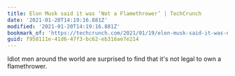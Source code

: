 ```yaml
---
title: Elon Musk said it was ‘Not a Flamethrower’ | TechCrunch
date: '2021-01-20T14:19:16.881Z'
modified: '2021-01-20T14:19:16.881Z'
bookmark_of: 'https://techcrunch.com/2021/01/19/elon-musk-said-it-was-not-a-flamethrower/'
guid: f958111e-41d6-47f3-bc62-eb316ae7e214
---
```

Idiot men around the world are surprised to find that it's not legal to own a flamethrower.
